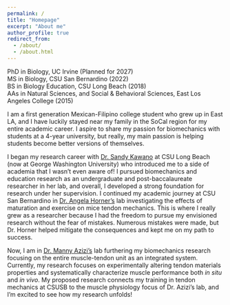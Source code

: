```yaml
---
permalink: /
title: "Homepage"
excerpt: "About me"
author_profile: true
redirect_from: 
  - /about/
  - /about.html
---
```


PhD in Biology, UC Irvine (Planned for 2027)  
MS in Biology, CSU San Bernardino (2022)  
BS in Biology Education, CSU Long Beach (2018)  
AAs in Natural Sciences, and Social & Behavioral Sciences, East Los Angeles College (2015)  

I am a first generation Mexican-Filipino college student who grew up in East LA, and I have luckily stayed near my family in the SoCal region for my entire academic career. I aspire to share my passion for biomechanics with students at a 4-year university, but really, my main passion is helping students become better versions of themselves.  

I began my research career with [Dr. Sandy Kawano](https://sandykawano.weebly.com/) at CSU Long Beach (now at George Washington University) who introduced me to a side of academia that I wasn’t even aware of! I pursued biomechanics and education research as an undergraduate and post-baccalaureate researcher in her lab, and overall, I developed a strong foundation for research under her supervision. I continued my academic journey at CSU San Bernardino in [Dr. Angela Horner’s](https://hornerlabcsusb.org/) lab investigating the effects of maturation and exercise on mice tendon mechanics. This is where I really grew as a researcher because I had the freedom to pursue my envisioned research without the fear of mistakes. Numerous mistakes were made, but Dr. Horner helped mitigate the consequences and kept me on my path to success.  

Now, I am in [Dr. Manny Azizi’s](https://azizi.bio.uci.edu/) lab furthering my biomechanics research focusing on the entire muscle-tendon unit as an integrated system. Currently, my research focuses on experimentally altering tendon materials properties and systematically characterize muscle performance both *in situ* and *in vivo*. My proposed research connects my training in tendon mechanics at CSUSB to the muscle physiology focus of Dr. Azizi’s lab, and I’m excited to see how my research unfolds! 
